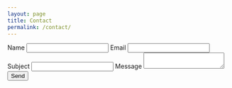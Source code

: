 ```yaml
---
layout: page
title: Contact
permalink: /contact/
---
```


<form action="https://getsimpleform.com/messages?form_api_token=5b9e593db65741162d035bb288769583" method="post">
  <!-- the redirect_to is optional, the form will redirect to the referrer on submission -->
  <input type='hidden' name='redirect_to' value='{{ site.url }}/contact' />
  <!-- all your input fields here.... -->
  Name
  <input type='text' name='name' />
  Email
  <input type='text' name='email' />
  Subject
  <input type='text' name='subject' />
  Message
  <textarea name="message"></textarea>
  <input type='submit' value='Send' />
</form>

